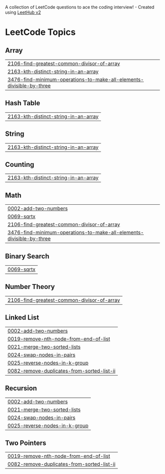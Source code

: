 A collection of LeetCode questions to ace the coding interview! - Created using [LeetHub v2](https://github.com/arunbhardwaj/LeetHub-2.0)
<!---LeetCode Topics Start-->
# LeetCode Topics
## Array
|  |
| ------- |
| [2106-find-greatest-common-divisor-of-array](https://github.com/Sameer-Pattnaik/leetcode/tree/master/2106-find-greatest-common-divisor-of-array) |
| [2163-kth-distinct-string-in-an-array](https://github.com/Sameer-Pattnaik/leetcode/tree/master/2163-kth-distinct-string-in-an-array) |
| [3476-find-minimum-operations-to-make-all-elements-divisible-by-three](https://github.com/Sameer-Pattnaik/leetcode/tree/master/3476-find-minimum-operations-to-make-all-elements-divisible-by-three) |
## Hash Table
|  |
| ------- |
| [2163-kth-distinct-string-in-an-array](https://github.com/Sameer-Pattnaik/leetcode/tree/master/2163-kth-distinct-string-in-an-array) |
## String
|  |
| ------- |
| [2163-kth-distinct-string-in-an-array](https://github.com/Sameer-Pattnaik/leetcode/tree/master/2163-kth-distinct-string-in-an-array) |
## Counting
|  |
| ------- |
| [2163-kth-distinct-string-in-an-array](https://github.com/Sameer-Pattnaik/leetcode/tree/master/2163-kth-distinct-string-in-an-array) |
## Math
|  |
| ------- |
| [0002-add-two-numbers](https://github.com/Sameer-Pattnaik/leetcode/tree/master/0002-add-two-numbers) |
| [0069-sqrtx](https://github.com/Sameer-Pattnaik/leetcode/tree/master/0069-sqrtx) |
| [2106-find-greatest-common-divisor-of-array](https://github.com/Sameer-Pattnaik/leetcode/tree/master/2106-find-greatest-common-divisor-of-array) |
| [3476-find-minimum-operations-to-make-all-elements-divisible-by-three](https://github.com/Sameer-Pattnaik/leetcode/tree/master/3476-find-minimum-operations-to-make-all-elements-divisible-by-three) |
## Binary Search
|  |
| ------- |
| [0069-sqrtx](https://github.com/Sameer-Pattnaik/leetcode/tree/master/0069-sqrtx) |
## Number Theory
|  |
| ------- |
| [2106-find-greatest-common-divisor-of-array](https://github.com/Sameer-Pattnaik/leetcode/tree/master/2106-find-greatest-common-divisor-of-array) |
## Linked List
|  |
| ------- |
| [0002-add-two-numbers](https://github.com/Sameer-Pattnaik/leetcode/tree/master/0002-add-two-numbers) |
| [0019-remove-nth-node-from-end-of-list](https://github.com/Sameer-Pattnaik/leetcode/tree/master/0019-remove-nth-node-from-end-of-list) |
| [0021-merge-two-sorted-lists](https://github.com/Sameer-Pattnaik/leetcode/tree/master/0021-merge-two-sorted-lists) |
| [0024-swap-nodes-in-pairs](https://github.com/Sameer-Pattnaik/leetcode/tree/master/0024-swap-nodes-in-pairs) |
| [0025-reverse-nodes-in-k-group](https://github.com/Sameer-Pattnaik/leetcode/tree/master/0025-reverse-nodes-in-k-group) |
| [0082-remove-duplicates-from-sorted-list-ii](https://github.com/Sameer-Pattnaik/leetcode/tree/master/0082-remove-duplicates-from-sorted-list-ii) |
## Recursion
|  |
| ------- |
| [0002-add-two-numbers](https://github.com/Sameer-Pattnaik/leetcode/tree/master/0002-add-two-numbers) |
| [0021-merge-two-sorted-lists](https://github.com/Sameer-Pattnaik/leetcode/tree/master/0021-merge-two-sorted-lists) |
| [0024-swap-nodes-in-pairs](https://github.com/Sameer-Pattnaik/leetcode/tree/master/0024-swap-nodes-in-pairs) |
| [0025-reverse-nodes-in-k-group](https://github.com/Sameer-Pattnaik/leetcode/tree/master/0025-reverse-nodes-in-k-group) |
## Two Pointers
|  |
| ------- |
| [0019-remove-nth-node-from-end-of-list](https://github.com/Sameer-Pattnaik/leetcode/tree/master/0019-remove-nth-node-from-end-of-list) |
| [0082-remove-duplicates-from-sorted-list-ii](https://github.com/Sameer-Pattnaik/leetcode/tree/master/0082-remove-duplicates-from-sorted-list-ii) |
<!---LeetCode Topics End-->